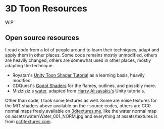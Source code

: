 # 3D Toon Resources

WIP

## Open source resources

I read code from a lot of people around to learn their techniques, adapt and apply them in other places. Some code remains mostly unmodified, others are heavily changed, others are somewhat used in other places, mostly adapting the technique.

- Roystan's [Unity Toon Shader Tutorial](https://roystan.net/articles/toon-shader.html#) as a learning basis, heavily modified.
- GDQuest's [Godot Shaders](https://github.com/GDQuest/godot-shaders) for the flames, outlines, and possibly more.
- Miziziziz's [water](https://youtu.be/PLCGL3RW548), adapted from [Harry Alisavakis's](https://halisavakis.com/category/blog-posts/my-take-on-shaders/) Unity tutorials.

Other than code, I took some textures as well. Some are noise textures for the MIT shaders above available on their source codes, others are CC0 normal maps freely available on [3dtextures.me](https://3dtextures.me/), like the water normal map on assets/water/Water_001_NORM.jpg and everything at assets/textures is from [cc0textures.com](https://cc0textures.com/).
